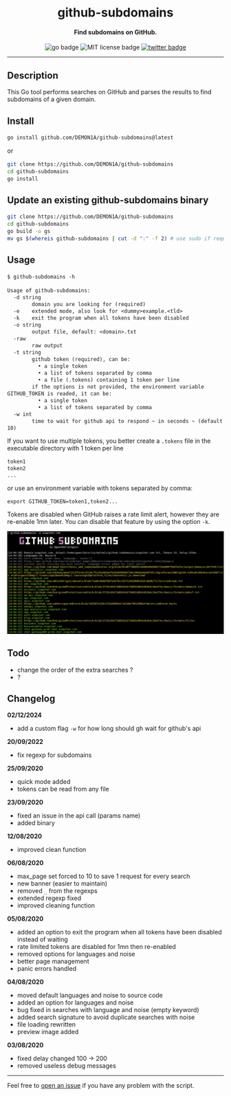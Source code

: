 <h1 align="center">github-subdomains</h1>

<h4 align="center">Find subdomains on GitHub.</h4>

<p align="center">
    <img src="https://img.shields.io/badge/go-v1.13-blue" alt="go badge">
    <img src="https://img.shields.io/badge/license-MIT-green" alt="MIT license badge">
    <a href="https://twitter.com/intent/tweet?text=https%3a%2f%2fgithub.com%2fgwen001%2fgithub-subdomains%2f" target="_blank"><img src="https://img.shields.io/twitter/url?style=social&url=https%3A%2F%2Fgithub.com%2Fgwen001%2Fgithub-subdomains" alt="twitter badge"></a>
</p>

<!-- <p align="center">
    <img src="https://img.shields.io/github/stars/gwen001/github-subdomains?style=social" alt="github stars badge">
    <img src="https://img.shields.io/github/watchers/gwen001/github-subdomains?style=social" alt="github watchers badge">
    <img src="https://img.shields.io/github/forks/gwen001/github-subdomains?style=social" alt="github forks badge">
</p> -->

---

## Description

This Go tool performs searches on GitHub and parses the results to find subdomains of a given domain.

## Install

```bash
go install github.com/DEMON1A/github-subdomains@latest
```

or

```bash
git clone https://github.com/DEMON1A/github-subdomains
cd github-subdomains
go install
```

## Update an existing github-subdomains binary
```bash
git clone https://github.com/DEMON1A/github-subdomains
cd github-subdomains
go build -o gs 
mv gs $(whereis github-subdomains | cut -d ":" -f 2) # use sudo if required
```

## Usage

```
$ github-subdomains -h

Usage of github-subdomains:
  -d string
    	domain you are looking for (required)
  -e	extended mode, also look for <dummy>example.<tld>
  -k	exit the program when all tokens have been disabled
  -o string
    	output file, default: <domain>.txt
  -raw
    	raw output
  -t string
    	github token (required), can be:
    	  • a single token
    	  • a list of tokens separated by comma
    	  • a file (.tokens) containing 1 token per line
    	if the options is not provided, the environment variable GITHUB_TOKEN is readed, it can be:
    	  • a single token
    	  • a list of tokens separated by comma
  -w int
        time to wait for github api to respond ~ in seconds ~ (default 10)
```

If you want to use multiple tokens, you better create a `.tokens` file in the executable directory with 1 token per line  
```
token1
token2
...
```
or use an environment variable with tokens separated by comma:  
```
export GITHUB_TOKEN=token1,token2...
```

Tokens are disabled when GitHub raises a rate limit alert, however they are re-enable 1mn later.
You can disable that feature by using the option `-k`.

<img src="https://github.com/DEMON1A/github-subdomains/raw/master/preview.png">

## Todo

- change the order of the extra searches ?
- ?

## Changelog

**02/12/2024**
- add a custom flag `-w` for how long should gh wait for github's api

**20/09/2022**
- fix regexp for subdomains

**25/09/2020**
- quick mode added
- tokens can be read from any file

**23/09/2020**
- fixed an issue in the api call (params name)
- added binary

**12/08/2020**
- improved clean function

**06/08/2020**
- max_page set forced to 10 to save 1 request for every search
- new banner (easier to maintain)
- removed `_` from the regexps
- extended regexp fixed
- improved cleaning function

**05/08/2020**
- added an option to exit the program when all tokens have been disabled instead of waiting
- rate limited tokens are disabled for 1mn then re-enabled
- removed options for languages and noise
- better page management
- panic errors handled

**04/08/2020**
- moved default languages and noise to source code
- added an option for languages and noise
- bug fixed in searches with language and noise (empty keyword)
- added search signature to avoid duplicate searches with noise
- file loading rewritten
- preview image added

**03/08/2020**
- fixed delay changed 100 -> 200
- removed useless debug messages

---

Feel free to [open an issue](/../../issues/) if you have any problem with the script.  

